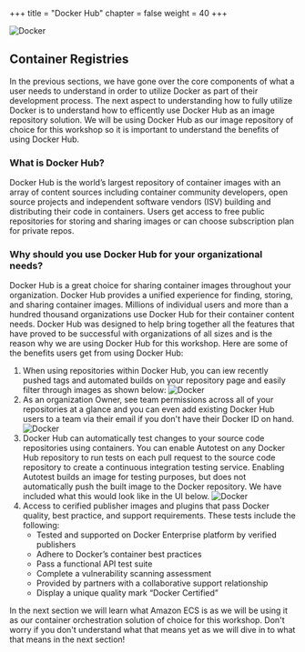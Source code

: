 +++
title = "Docker Hub"
chapter = false
weight = 40
+++

![Docker](/images/Moby-logo.png)

## Container Registries

In the previous sections, we have gone over the core components of what a user needs to understand in order to utilize Docker as part of their development process. The next aspect to understanding how to fully utilize Docker is to understand how to efficently use Docker Hub as an image repository solution. We will be using Docker Hub as our image repository of choice for this workshop so it is important to understand the benefits of using Docker Hub.

### What is Docker Hub?

Docker Hub is the world’s largest repository of container images with an array of content sources including container community developers, open source projects and independent software vendors (ISV) building and distributing their code in containers. Users get access to free public repositories for storing and sharing images or can choose subscription plan for private repos.

### Why should you use Docker Hub for your organizational needs?

Docker Hub is a great choice for sharing container images throughout your organization. Docker Hub provides a unified experience for finding, storing, and sharing container images. Millions of individual users and more than a hundred thousand organizations use Docker Hub for their container content needs. Docker Hub was designed to help bring together all the features that have proved to be successful with organizations of all sizes and is the reason why we are using Docker Hub for this workshop. Here are some of the benefits users get from using Docker Hub:

1. When using repositories within Docker Hub, you can iew recently pushed tags and automated builds on your repository page and easily filter through images as shown below:
   ![Docker](/images/Docker-Hub-Consolidation-Image-2.png)
2. As an organization Owner, see team permissions across all of your repositories at a glance and you can even add existing Docker Hub users to a team via their email if you don't have their Docker ID on hand.
   ![Docker](/images/docker-hub-org.png)
3. Docker Hub can automatically test changes to your source code repositories using containers. You can enable Autotest on any Docker Hub repository to run tests on each pull request to the source code repository to create a continuous integration testing service. Enabling Autotest builds an image for testing purposes, but does not automatically push the built image to the Docker repository. We have included what this would look like in the UI below.
   ![Docker](/images/index-dashboard.png)
4. Access to cerified publisher images and plugins that pass Docker quality, best practice, and support requirements. These tests include the following:
   - Tested and supported on Docker Enterprise platform by verified publishers
   - Adhere to Docker’s container best practices
   - Pass a functional API test suite
   - Complete a vulnerability scanning assessment
   - Provided by partners with a collaborative support relationship
   - Display a unique quality mark “Docker Certified”

In the next section we will learn what Amazon ECS is as we will be using it as our container orchestration solution of choice for this workshop. Don't worry if you don't understand what that means yet as we will dive in to what that means in the next section!
